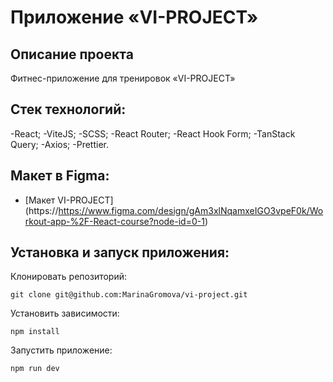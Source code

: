 # Приложение «VI-PROJECT»

## Описание проекта

Фитнес-приложение для тренировок «VI-PROJECT»

## Стек технологий:

-React;
-ViteJS;
-SCSS;
-React Router;
-React Hook Form;
-TanStack Query;
-Axios;
-Prettier.

## Макет в Figma:

- [Макет VI-PROJECT] (https://https://www.figma.com/design/gAm3xlNqamxeIGO3vpeF0k/Workout-app-%2F-React-course?node-id=0-1)

## Установка и запуск приложения:

Клонировать репозиторий:

    git clone git@github.com:MarinaGromova/vi-project.git

Установить зависимости:

    npm install

Запустить приложение:

    npm run dev
